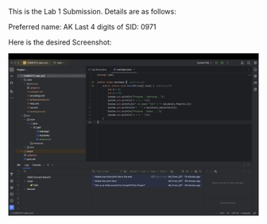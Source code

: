 This is the Lab 1 Submission. Details are as follows:

Preferred name: AK
Last 4 digits of SID: 0971

Here is the desired Screenshot:

![](./Submission.png)